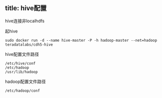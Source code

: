 title: hive配置
---

hive连接非localhdfs

<!-- more -->

起hive

```
sudo docker run -d --name hive-master -P -h hadoop-master --net=hadoop teradatalabs/cdh5-hive 
```

hive配置文件路径

```
/etc/hive/conf
/etc/hadoop
/usr/lib/hadoop
```

hadoop配置文件路径

```
/etc/hadoop/conf
```

